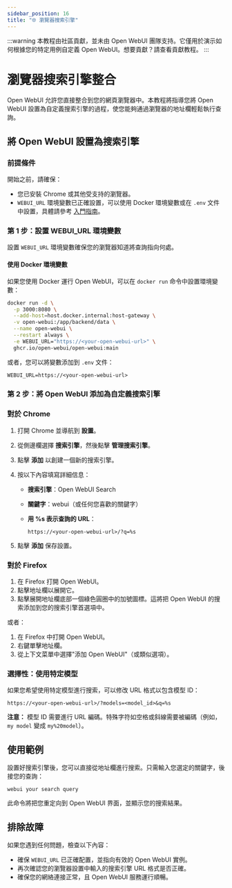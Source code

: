 ```yaml
---
sidebar_position: 16
title: "🌐 瀏覽器搜索引擎"
---
```


:::warning
本教程由社區貢獻，並未由 Open WebUI 團隊支持。它僅用於演示如何根據您的特定用例自定義 Open WebUI。想要貢獻？請查看貢獻教程。
:::

# 瀏覽器搜索引擎整合

Open WebUI 允許您直接整合到您的網頁瀏覽器中。本教程將指導您將 Open WebUI 設置為自定義搜索引擎的過程，使您能夠通過瀏覽器的地址欄輕鬆執行查詢。

## 將 Open WebUI 設置為搜索引擎

### 前提條件

開始之前，請確保：

- 您已安裝 Chrome 或其他受支持的瀏覽器。
- `WEBUI_URL` 環境變數已正確設置，可以使用 Docker 環境變數或在 `.env` 文件中設置，具體請參考 [入門指南](/getting-started/env-configuration)。

### 第 1 步：設置 WEBUI_URL 環境變數

設置 `WEBUI_URL` 環境變數確保您的瀏覽器知道將查詢指向何處。

#### 使用 Docker 環境變數

如果您使用 Docker 運行 Open WebUI，可以在 `docker run` 命令中設置環境變數：

```bash
docker run -d \
  -p 3000:8080 \
  --add-host=host.docker.internal:host-gateway \
  -v open-webui:/app/backend/data \
  --name open-webui \
  --restart always \
  -e WEBUI_URL="https://<your-open-webui-url>" \
  ghcr.io/open-webui/open-webui:main
```

或者，您可以將變數添加到 `.env` 文件：

```plaintext
WEBUI_URL=https://<your-open-webui-url>
```

### 第 2 步：將 Open WebUI 添加為自定義搜索引擎

### 對於 Chrome

1. 打開 Chrome 並導航到 **設置**。
2. 從側邊欄選擇 **搜索引擎**，然後點擊 **管理搜索引擎**。
3. 點擊 **添加** 以創建一個新的搜索引擎。
4. 按以下內容填寫詳細信息：
    - **搜索引擎**：Open WebUI Search
    - **關鍵字**：webui（或任何您喜歡的關鍵字）
    - **用 %s 表示查詢的 URL**：

      ```
      https://<your-open-webui-url>/?q=%s
      ```

5. 點擊 **添加** 保存設置。

### 對於 Firefox

1. 在 Firefox 打開 Open WebUI。
2. 點擊地址欄以展開它。
3. 點擊展開地址欄底部一個綠色圓圈中的加號圖標。這將把 Open WebUI 的搜索添加到您的搜索引擎首選項中。

或者：

1. 在 Firefox 中打開 Open WebUI。
2. 右鍵單擊地址欄。
3. 從上下文菜單中選擇"添加 Open WebUI"（或類似選項）。

### 選擇性：使用特定模型

如果您希望使用特定模型進行搜索，可以修改 URL 格式以包含模型 ID：

```
https://<your-open-webui-url>/?models=<model_id>&q=%s
```

**注意：** 模型 ID 需要進行 URL 編碼。特殊字符如空格或斜線需要被編碼（例如，`my model` 變成 `my%20model`）。

## 使用範例

設置好搜索引擎後，您可以直接從地址欄進行搜索。只需輸入您選定的關鍵字，後接您的查詢：

```
webui your search query
```

此命令將把您重定向到 Open WebUI 界面，並顯示您的搜索結果。

## 排除故障

如果您遇到任何問題，檢查以下內容：

- 確保 `WEBUI_URL` 已正確配置，並指向有效的 Open WebUI 實例。
- 再次確認您的瀏覽器設置中輸入的搜索引擎 URL 格式是否正確。
- 確保您的網絡連接正常，且 Open WebUI 服務運行順暢。
